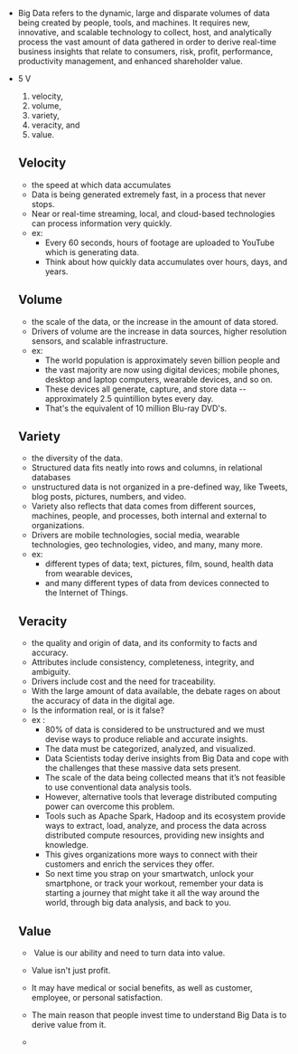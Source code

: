 - Big Data refers to the dynamic, large and disparate volumes of data being created by people, tools, and machines. It requires new, innovative, and scalable technology to collect, host, and analytically process the vast amount of data gathered in order to derive real-time business insights that relate to consumers, risk, profit, performance, productivity management, and enhanced shareholder value.
- 5 V
  1. velocity,
  2. volume,
  3. variety,
  4. veracity, and
  5. value.
 
  ## Velocity
  - the speed at which data accumulates
  - Data is being generated extremely fast, in a process that never stops.
  - Near or real-time streaming, local, and cloud-based technologies can process information very quickly.
  - ex:
    - Every 60 seconds, hours of footage are uploaded to YouTube which is generating data.
    - Think about how quickly data accumulates over hours, days, and years.

  ## Volume
  - the scale of the data, or the increase in the amount of data stored.
  - Drivers of volume are the increase in data sources, higher resolution sensors, and scalable infrastructure.
  - ex:
    - The world population is approximately seven billion people and
    - the vast majority are now using digital devices; mobile phones, desktop and laptop computers, wearable devices, and so on.
    - These devices all generate, capture, and store data -- approximately 2.5 quintillion bytes every day.
    - That's the equivalent of 10 million Blu-ray DVD's.
    
  ## Variety
  - the diversity of the data.
  - Structured data fits neatly into rows and columns, in relational databases
  - unstructured data is not organized in a pre-defined way, like Tweets, blog posts, pictures, numbers, and video.
  - Variety also reflects that data comes from different sources, machines, people, and processes, both internal and external to organizations.
  - Drivers are mobile technologies, social media, wearable technologies, geo technologies, video, and many, many more.
  - ex:
    -  different types of data; text, pictures, film, sound, health data from wearable devices,
    -  and many different types of data from devices connected to the Internet of Things.
    
  ## Veracity
  - the quality and origin of data, and its conformity to facts and accuracy.
  - Attributes include consistency, completeness, integrity, and ambiguity.
  - Drivers include cost and the need for traceability.
  - With the large amount of data available, the debate rages on about the accuracy of data in the digital age.
  - Is the information real, or is it false?
  - ex :
    - 80% of data is considered to be unstructured and we must devise ways to produce reliable and accurate insights.
    - The data must be categorized, analyzed, and visualized.
    - Data Scientists today derive insights from Big Data and cope with the challenges that these massive data sets present.
    - The scale of the data being collected means that it’s not feasible to use conventional data analysis tools.
    - However, alternative tools that leverage distributed computing power can overcome this problem.
    - Tools such as Apache Spark, Hadoop and its ecosystem provide ways to extract, load, analyze, and process the data across distributed compute resources, providing new insights and knowledge.
    - This gives organizations more ways to connect with their customers and enrich the services they offer.
    - So next time you strap on your smartwatch, unlock your smartphone, or track your workout, remember your data is starting a journey that might take it all the way around the world, through big data analysis, and back to you. 

    
  ## Value
  -  Value is our ability and need to turn data into value.
  - Value isn't just profit.
  - It may have medical or social benefits, as well as customer, employee, or personal satisfaction.
  - The main reason that people invest time to understand Big Data is to derive value from it.
 
  - 
